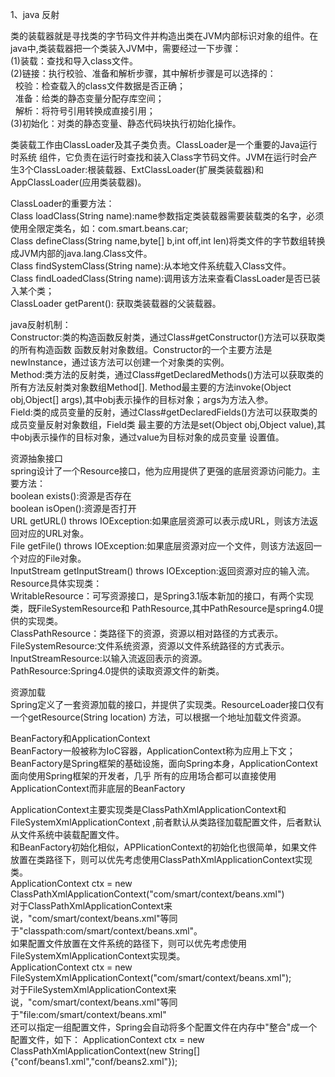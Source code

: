 1、java 反射

类的装载器就是寻找类的字节码文件并构造出类在JVM内部标识对象的组件。在java中,类装载器把一个类装入JVM中，需要经过一下步骤：<br/>
(1)装载：查找和导入class文件。<br/>
(2)链接：执行校验、准备和解析步骤，其中解析步骤是可以选择的：<br/>
    校验：检查载入的class文件数据是否正确；<br/>
    准备：给类的静态变量分配存库空间；<br/>
    解析：将符号引用转换成直接引用；<br/>
(3)初始化：对类的静态变量、静态代码块执行初始化操作。<br/>

类装载工作由ClassLoader及其子类负责。ClassLoader是一个重要的Java运行时系统 组件，它负责在运行时查找和装入Class字节码文件。JVM在运行时会产生3个ClassLoader:根装载器、ExtClassLoader(扩展类装载器)和AppClassLoader(应用类装载器)。<br/> 

 ClassLoader的重要方法：<br/>
 Class loadClass(String name):name参数指定类装载器需要装载类的名字，必须使用全限定类名，如：com.smart.beans.car;<br/>
 Class defineClass(String name,byte[] b,int off,int len)将类文件的字节数组转换成JVM内部的java.lang.Class文件。<br/>
 Class findSystemClass(String name):从本地文件系统载入Class文件。<br/>
 Class findLoadedClass(String name):调用该方法来查看ClassLoader是否已装入某个类；<br/>
 ClassLoader getParent(): 获取类装载器的父装载器。<br/>
 
 java反射机制：<br/>
 Constructor:类的构造函数反射类，通过Class#getConstructor()方法可以获取类的所有构造函数
 函数反射对象数组。Constructor的一个主要方法是newInstance，通过该方法可以创建一个对象类的实例。<br/>
 Method:类方法的反射类，通过Class#getDeclaredMethods()方法可以获取类的所有方法反射类对象数组Method[].
 Method最主要的方法invoke(Object obj,Object[] args),其中obj表示操作的目标对象；args为方法入参。<br/>
 Field:类的成员变量的反射，通过Class#getDeclaredFields()方法可以获取类的成员变量反射对象数组，Field类
 最主要的方法是set(Object obj,Object value),其中obj表示操作的目标对象，通过value为目标对象的成员变量
 设置值。<br/>
 
 资源抽象接口<br/>
 spring设计了一个Resource接口，他为应用提供了更强的底层资源访问能力。主要方法：<br/>
 boolean exists():资源是否存在<br/>
 boolean isOpen():资源是否打开<br/>
 URL getURL() throws IOException:如果底层资源可以表示成URL，则该方法返回对应的URL对象。<br/>
 File getFile() throws IOException:如果底层资源对应一个文件，则该方法返回一个对应的File对象。<br/>
 InputStream getInputStream() throws IOException:返回资源对应的输入流。<br/>
 Resource具体实现类：<br/>
WritableResource：可写资源接口，是Spring3.1版本新加的接口，有两个实现类，既FileSystemResource和
PathResource,其中PathResource是spring4.0提供的实现类。<br/>
ClassPathResource：类路径下的资源，资源以相对路径的方式表示。<br/>
FileSystemResource:文件系统资源，资源以文件系统路径的方式表示。 <br/>
InputStreamResource:以输入流返回表示的资源。<br/>
PathResource:Spring4.0提供的读取资源文件的新类。<br/>
 
 资源加载<br/>
 Spring定义了一套资源加载的接口，并提供了实现类。ResourceLoader接口仅有一个getResource(String location)
 方法，可以根据一个地址加载文件资源。<br/>
 
 BeanFactory和ApplicationContext<br/>
 BeanFactory一般被称为IoC容器，ApplicationContext称为应用上下文；<br/>
 BeanFactory是Spring框架的基础设施，面向Spring本身，ApplicationContext面向使用Spring框架的开发者，几乎
 所有的应用场合都可以直接使用ApplicationContext而非底层的BeanFactory<br/>
 
 ApplicationContext主要实现类是ClassPathXmlApplicationContext和FileSystemXmlApplicationContext
 ,前者默认从类路径加载配置文件，后者默认从文件系统中装载配置文件。<br/>
 和BeanFactory初始化相似，APPlicationContext的初始化也很简单，如果文件放置在类路径下，则可以优先考虑使用ClassPathXmlApplicationContext实现类。<br/>
 ApplicationContext ctx = new ClassPathXmlApplicationContext("com/smart/context/beans.xml")<br/>
 对于ClassPathXmlApplicationContext来说，"com/smart/context/beans.xml"等同于"classpath:com/smart/context/beans.xml"。<br/>
 如果配置文件放置在文件系统的路径下，则可以优先考虑使用FileSystemXmlApplicationContext实现类。<br/>
 ApplicationContext ctx = new FileSystemXmlApplicationContext("com/smart/context/beans.xml");<br/>
 对于FileSystemXmlApplicationContext来说，"com/smart/context/beans.xml"等同于"file:com/smart/context/beans.xml"<br/>
 还可以指定一组配置文件，Spring会自动将多个配置文件在内存中"整合"成一个配置文件，如下：
 ApplicationContext ctx = new ClassPathXmlApplicationContext(new String[]{"conf/beans1.xml","conf/beans2.xml"});<br/>

